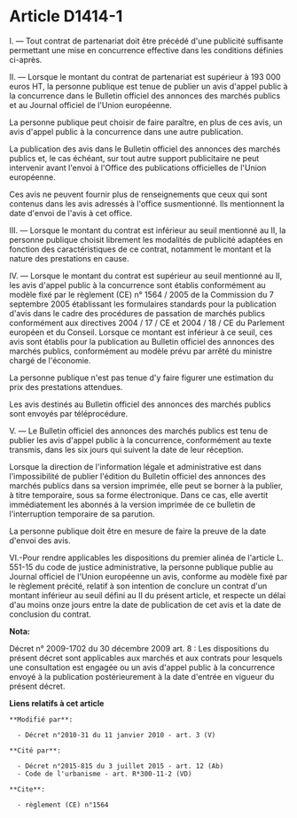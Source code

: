 # Article D1414-1

I. ― Tout contrat de partenariat doit être précédé d'une publicité suffisante permettant une mise en concurrence effective
dans les conditions définies ci-après. 

II. ― Lorsque le montant du contrat de partenariat est supérieur à 193 000 euros HT, la personne publique est tenue de
publier un avis d'appel public à la concurrence dans le Bulletin officiel des annonces des marchés publics et au Journal
officiel de l'Union européenne. 

La personne publique peut choisir de faire paraître, en plus de ces avis, un avis d'appel public à la concurrence dans une
autre publication. 

La publication des avis dans le Bulletin officiel des annonces des marchés publics et, le cas échéant, sur tout autre support
publicitaire ne peut intervenir avant l'envoi à l'Office des publications officielles de l'Union européenne. 

Ces avis ne peuvent fournir plus de renseignements que ceux qui sont contenus dans les avis adressés à l'office susmentionné.
Ils mentionnent la date d'envoi de l'avis à cet office. 

III. ― Lorsque le montant du contrat est inférieur au seuil mentionné au II, la personne publique choisit librement les
modalités de publicité adaptées en fonction des caractéristiques de ce contrat, notamment le montant et la nature des
prestations en cause. 

IV. ― Lorsque le montant du contrat est supérieur au seuil mentionné au II, les avis d'appel public à la concurrence sont
établis conformément au modèle fixé par le règlement (CE) n° 1564 / 2005 de la Commission du 7 septembre 2005 établissant les
formulaires standards pour la publication d'avis dans le cadre des procédures de passation de marchés publics conformément
aux directives 2004 / 17 / CE et 2004 / 18 / CE du Parlement européen et du Conseil. Lorsque ce montant est inférieur à ce
seuil, ces avis sont établis pour la publication au Bulletin officiel des annonces des marchés publics, conformément au
modèle prévu par arrêté du ministre chargé de l'économie. 

La personne publique n'est pas tenue d'y faire figurer une estimation du prix des prestations attendues. 

Les avis destinés au Bulletin officiel des annonces des marchés publics sont envoyés par téléprocédure.

V. ― Le Bulletin officiel des annonces des marchés publics est tenu de publier les avis d'appel public à la concurrence,
conformément au texte transmis, dans les six jours qui suivent la date de leur réception. 

Lorsque la   direction de l'information légale et administrative  est dans l'impossibilité de publier l'édition du Bulletin
officiel des annonces des marchés publics dans sa version imprimée, elle peut se borner à la publier, à titre temporaire,
sous sa forme électronique. Dans ce cas, elle avertit immédiatement les abonnés à la version imprimée de ce bulletin de
l'interruption temporaire de sa parution. 

La personne publique doit être en mesure de faire la preuve de la date d'envoi des avis. 

VI.-Pour rendre applicables les dispositions du premier alinéa de l'article L. 551-15 du code de justice administrative, la
personne publique publie au Journal officiel de l'Union européenne un avis, conforme au modèle fixé par le règlement précité,
relatif à son intention de conclure un contrat d'un montant inférieur au seuil défini au II du présent article, et respecte
un délai d'au moins onze jours entre la date de publication de cet avis et la date de conclusion du contrat.

**Nota:**

Décret n° 2009-1702 du 30 décembre 2009 art. 8 : Les dispositions du présent décret sont applicables aux marchés et aux
contrats pour lesquels une consultation est engagée ou un avis d'appel public à la concurrence envoyé à la publication
postérieurement à la date d'entrée en vigueur du présent décret.

**Liens relatifs à cet article**

	**Modifié par**:

	  - Décret n°2010-31 du 11 janvier 2010 - art. 3 (V)

	**Cité par**:

	  - Décret n°2015-815 du 3 juillet 2015 - art. 12 (Ab)
	  - Code de l'urbanisme - art. R*300-11-2 (VD)

	**Cite**:

	  - règlement (CE) n°1564
